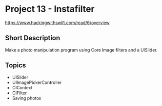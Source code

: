 # Project 13 - Instafilter
https://www.hackingwithswift.com/read/6/overview

## Short Description
Make a photo manipulation program using Core Image filters and a UISlider.

## Topics
- UISlider
- UIImagePickerController
- CIContext
- CIFilter
- Saving photos
